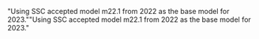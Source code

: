 "Using SSC accepted model m22.1 from 2022 as the base model for 2023.""Using SSC accepted model m22.1 from 2022 as the base model for 2023."
